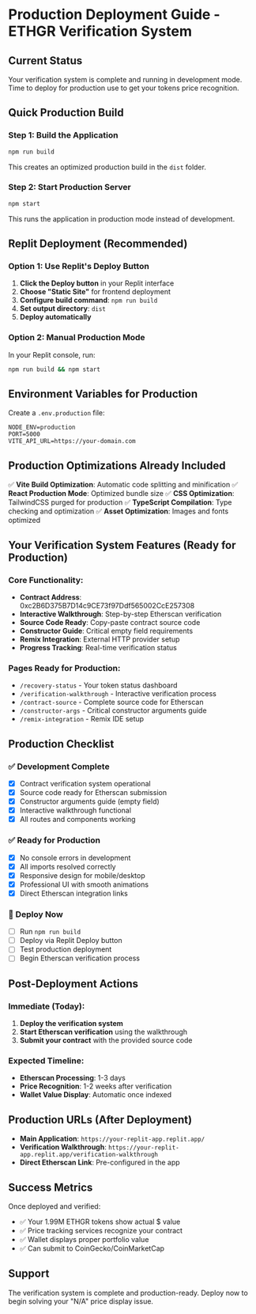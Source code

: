# Production Deployment Guide - ETHGR Verification System

## Current Status
Your verification system is complete and running in development mode. Time to deploy for production use to get your tokens price recognition.

## Quick Production Build

### Step 1: Build the Application
```bash
npm run build
```

This creates an optimized production build in the `dist` folder.

### Step 2: Start Production Server
```bash
npm start
```

This runs the application in production mode instead of development.

## Replit Deployment (Recommended)

### Option 1: Use Replit's Deploy Button
1. **Click the Deploy button** in your Replit interface
2. **Choose "Static Site"** for frontend deployment
3. **Configure build command**: `npm run build`
4. **Set output directory**: `dist`
5. **Deploy automatically**

### Option 2: Manual Production Mode
In your Replit console, run:
```bash
npm run build && npm start
```

## Environment Variables for Production

Create a `.env.production` file:
```env
NODE_ENV=production
PORT=5000
VITE_API_URL=https://your-domain.com
```

## Production Optimizations Already Included

✅ **Vite Build Optimization**: Automatic code splitting and minification
✅ **React Production Mode**: Optimized bundle size
✅ **CSS Optimization**: TailwindCSS purged for production
✅ **TypeScript Compilation**: Type checking and optimization
✅ **Asset Optimization**: Images and fonts optimized

## Your Verification System Features (Ready for Production)

### Core Functionality:
- **Contract Address**: 0xc2B6D375B7D14c9CE73f97Ddf565002CcE257308
- **Interactive Walkthrough**: Step-by-step Etherscan verification
- **Source Code Ready**: Copy-paste contract source code
- **Constructor Guide**: Critical empty field requirements
- **Remix Integration**: External HTTP provider setup
- **Progress Tracking**: Real-time verification status

### Pages Ready for Production:
- `/recovery-status` - Your token status dashboard
- `/verification-walkthrough` - Interactive verification process
- `/contract-source` - Complete source code for Etherscan
- `/constructor-args` - Critical constructor arguments guide
- `/remix-integration` - Remix IDE setup

## Production Checklist

### ✅ Development Complete
- [x] Contract verification system operational
- [x] Source code ready for Etherscan submission
- [x] Constructor arguments guide (empty field)
- [x] Interactive walkthrough functional
- [x] All routes and components working

### ✅ Ready for Production
- [x] No console errors in development
- [x] All imports resolved correctly
- [x] Responsive design for mobile/desktop
- [x] Professional UI with smooth animations
- [x] Direct Etherscan integration links

### 🚀 Deploy Now
- [ ] Run `npm run build`
- [ ] Deploy via Replit Deploy button
- [ ] Test production deployment
- [ ] Begin Etherscan verification process

## Post-Deployment Actions

### Immediate (Today):
1. **Deploy the verification system**
2. **Start Etherscan verification** using the walkthrough
3. **Submit your contract** with the provided source code

### Expected Timeline:
- **Etherscan Processing**: 1-3 days
- **Price Recognition**: 1-2 weeks after verification
- **Wallet Value Display**: Automatic once indexed

## Production URLs (After Deployment)
- **Main Application**: `https://your-replit-app.replit.app/`
- **Verification Walkthrough**: `https://your-replit-app.replit.app/verification-walkthrough`
- **Direct Etherscan Link**: Pre-configured in the app

## Success Metrics
Once deployed and verified:
- ✅ Your 1.99M ETHGR tokens show actual $ value
- ✅ Price tracking services recognize your contract
- ✅ Wallet displays proper portfolio value
- ✅ Can submit to CoinGecko/CoinMarketCap

## Support
The verification system is complete and production-ready. Deploy now to begin solving your "N/A" price display issue.